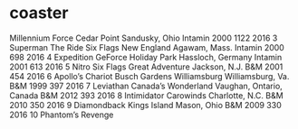 # coaster
Millennium Force	Cedar Point	Sandusky, Ohio	Intamin	2000	1122	2016
3	Superman The Ride	Six Flags New England	Agawam, Mass.	Intamin	2000	698	2016
4	Expedition GeForce	Holiday Park	Hassloch, Germany	Intamin	2001	613	2016
5	Nitro	Six Flags Great Adventure	Jackson, N.J.	B&M	2001	454	2016
6	Apollo’s Chariot	Busch Gardens Williamsburg	Williamsburg, Va.	B&M	1999	397	2016
7	Leviathan	Canada’s Wonderland	Vaughan, Ontario, Canada	B&M	2012	393	2016
8	Intimidator	Carowinds	Charlotte, N.C.	B&M	2010	350	2016
9	Diamondback	Kings Island	Mason, Ohio	B&M	2009	330	2016
10	Phantom’s Revenge
